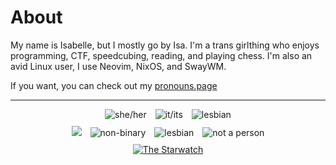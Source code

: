 # About

<p>My name is Isabelle, but I mostly go by Isa. I'm a trans girlthing who enjoys programming, CTF, speedcubing, reading, and playing chess. I'm also an avid Linux user, I use Neovim, NixOS, and SwayWM.</p>

<p>If you want, you can check out my <a href="https://en.pronouns.page/@patchydev">pronouns.page</a></p>

<hr>
<div style="text-align: center;">
  <img src="/images/she_her.png" alt="she/her" style="display: inline-block; margin: 0 5px;">
  <a href="https://lgbtqia.wiki/wiki/Voidpunk" target="_blank"><img src="/images/it_its.png" alt="it/its" style="display: inline-block; margin: 0 5px;"></a>
  <img src="/images/hrt-e2.gif" alt="lesbian" style="display: inline-block; margin: 0 5px;">
</div>

<div style="text-align: center; margin-top: 10px;">
  <a href="https://trans.fish"><img src="/images/trans.png" style="display: inline-block; margin: 0 5px;"></a>
  <img src="/images/enby.png" alt="non-binary" style="display: inline-block; margin: 0 5px;">
  <img src="/images/lesbi.png" alt="lesbian" style="display: inline-block; margin: 0 5px;">
  <img src="/images/nap.png" alt="not a person" style="display: inline-block; margin: 0 5px;">
</div>

<div style="text-align: center; margin-top: 10px;">
  <a href="https://aurakle.dev" target="_blank"><img src="https://aurakle.dev/images/buttons/mine.png" alt="The Starwatch"></a>
</div>
